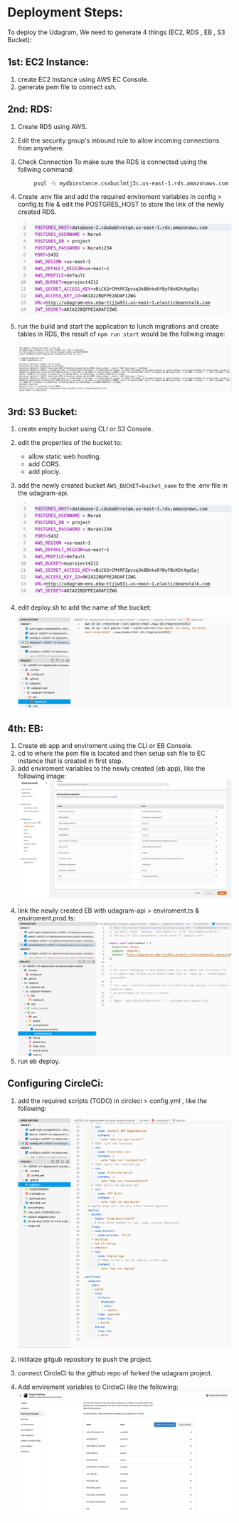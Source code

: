 # Deployment Steps:

To deploy the Udagram, We need to generate 4 things (EC2, RDS , EB , S3 Bucket):

## 1st: EC2 Instance:

1. create EC2 Instance using AWS EC Console.
2. generate pem file to connect ssh.

## 2nd: RDS:

1. Create RDS using AWS.
2. Edit the security group's inbound rule to allow incoming connections from anywhere.
3. Check Connection To make sure the RDS is connected using the follwing command:

   ```bash
        psql -h mydbinstance.csxbuclmtj3c.us-east-1.rds.amazonaws.com -U [username] postgres
   ```

4. Create .env file and add the required enviroment variables in config > config.ts file & edit the POSTGRES_HOST to store the link of the newly created RDS.

   ![.env file](assets/env.png ".env")

5. run the build and start the application to lunch migrations and create tables in RDS, the result of ` npm run start ` would be the follwing image:

   ![ migration file](assets/migrations.png "migration")

## 3rd: S3 Bucket:

1. create empty bucket using CLI or S3 Console.
2. edit the properties of the bucket to:
   - allow static web hosting.
   - add CORS.
   - add plociy.
3. add the newly created bucket `AWS_BUCKET=bucket_name` to the .env file in the udagram-api.

   ![.env file](assets/env.png ".env")

4. edit deploy.sh to add the name of the bucket:

   ![.env file](assets/deploy-sh.png ".env")

## 4th: EB:

1. Create eb app and enviroment using the CLI or EB Console.
2. cd to where the pem file is located and then setup ssh file to EC instance that is created in first step.
3. add enviroment variables to the newly created (eb app), like the following image:
   ![ env eb file](assets/eb-env.png "eb env").
4. link the newly created EB with udagram-api > enviroment.ts & enviroment.prod.ts:
   ![ eb url in env and env.prod file](assets/eb-api-enviroment.png "eb url in env and env.prod file")
5. run eb deploy.

## Configuring CircleCi:

1. add the required scripts (TODO) in circleci > config.yml , like the following:

   ![config.yml](assets/config-yml.png "config.yml")

2. initilaize gitgub repository to push the project.
3. connect CircleCi to the github repo of forked the udagram project.
4. Add enviroment variables to CircleCi like the following:
   ![environment variables in circle ci](assets/env-circle.png "environment variables in circle ci")
